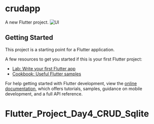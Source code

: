 # crudapp

A new Flutter project.
![UI](https://github.com/tungtrieu0801/Flutter_Project_Day4_CRUD_Sqlite/assets/126808438/6089eb6d-2c6f-4a0f-847b-4223db0acb49)

## Getting Started

This project is a starting point for a Flutter application.

A few resources to get you started if this is your first Flutter project:

- [Lab: Write your first Flutter app](https://docs.flutter.dev/get-started/codelab)
- [Cookbook: Useful Flutter samples](https://docs.flutter.dev/cookbook)

For help getting started with Flutter development, view the
[online documentation](https://docs.flutter.dev/), which offers tutorials,
samples, guidance on mobile development, and a full API reference.
# Flutter_Project_Day4_CRUD_Sqlite
